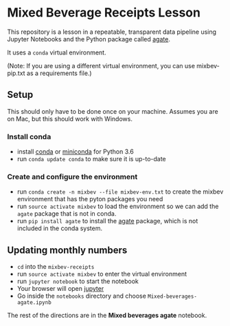 Mixed Beverage Receipts Lesson
=============================

This repository is a lesson in a repeatable, transparent data pipeline using Jupyter Notebooks and the Python package called [agate](http://agate.readthedocs.io/).

It uses a `conda` virtual environment.

(Note: If you are using a different virtual environment, you can use mixbev-pip.txt as a requirements file.)

## Setup

This should only have to be done once on your machine. Assumes you are on Mac, but this should work with Windows.

### Install conda

- install [conda](https://conda.io/docs/download.html) or [miniconda](https://conda.io/miniconda.html) for Python 3.6
- run `conda update conda` to make sure it is up-to-date

### Create and configure the environment

- run `conda create -n mixbev --file mixbev-env.txt` to create the mixbev environment that has the pyton packages you need
- run `source activate mixbev` to load the environment so we can add the `agate` package that is not in conda.
- run `pip install agate` to install the [agate](http://agate.readthedocs.io/) package, which is not included in the conda system.

## Updating monthly numbers

- `cd` into the `mixbev-receipts`
- run `source activate mixbev` to enter the virtual environment
- run `jupyter notebook` to start the notebook
- Your browser will open [jupyter](http://localhost:8888/tree)
- Go inside the `notebooks` directory and choose `Mixed-beverages-agate.ipynb` 

The rest of the directions are in the **Mixed beverages agate** notebook.
